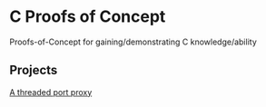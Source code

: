 # C Proofs of Concept
Proofs-of-Concept for gaining/demonstrating C knowledge/ability

## Projects
[A threaded port proxy](./proxy_poc.c)